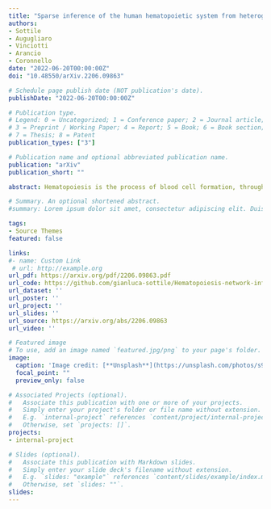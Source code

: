 ```yaml
---
title: "Sparse inference of the human hematopoietic system from heterogeneous and partially observed genomic data"
authors:
- Sottile
- Augugliaro
- Vinciotti
- Arancio
- Coronnello
date: "2022-06-20T00:00:00Z"
doi: "10.48550/arXiv.2206.09863"

# Schedule page publish date (NOT publication's date).
publishDate: "2022-06-20T00:00:00Z"

# Publication type.
# Legend: 0 = Uncategorized; 1 = Conference paper; 2 = Journal article;
# 3 = Preprint / Working Paper; 4 = Report; 5 = Book; 6 = Book section;
# 7 = Thesis; 8 = Patent
publication_types: ["3"]

# Publication name and optional abbreviated publication name.
publication: "arXiv"
publication_short: ""

abstract: Hematopoiesis is the process of blood cell formation, through which progenitor stem cells differentiate into mature forms, such as white and red blood cells or mature platelets. While the precursors of the mature forms share many regulatory pathways involving common cellular nuclear factors, specific networks of regulation shape their fate towards one lineage or another. In this study, we aim to analyse the complex regulatory network that drives the formation of mature red blood cells and platelets from their common precursor. To this aim, we develop a dedicated graphical model which we infer from the latest RT-qPCR genomic data. The model also accounts for the effect of external genomic data. A computationally efficient Expectation-Maximization algorithm allows regularised network inference from the high-dimensional and often only partially observed RT-qPCR data. A careful combination of alternating direction method of multipliers algorithms allows achieving sparsity in the individual lineage networks and a high sharing between these networks, together with the detection of the associations between the membrane-bound receptors and the nuclear factors. The approach will be implemented in the R package cglasso and can be used in similar applications where network inference is conducted from high-dimensional, heterogeneous and partially observed data.

# Summary. An optional shortened abstract.
#summary: Lorem ipsum dolor sit amet, consectetur adipiscing elit. Duis posuere tellus ac convallis placerat. Proin tincidunt magna sed ex sollicitudin condimentum.

tags:
- Source Themes
featured: false

links:
#- name: Custom Link
 # url: http://example.org
url_pdf: https://arxiv.org/pdf/2206.09863.pdf
url_code: https://github.com/gianluca-sottile/Hematopoiesis-network-inference-from-RT-qPCR-data
url_dataset: ''
url_poster: ''
url_project: ''
url_slides: ''
url_source: https://arxiv.org/abs/2206.09863
url_video: ''

# Featured image
# To use, add an image named `featured.jpg/png` to your page's folder. 
image:
  caption: 'Image credit: [**Unsplash**](https://unsplash.com/photos/s9CC2SKySJM)'
  focal_point: ""
  preview_only: false

# Associated Projects (optional).
#   Associate this publication with one or more of your projects.
#   Simply enter your project's folder or file name without extension.
#   E.g. `internal-project` references `content/project/internal-project/index.md`.
#   Otherwise, set `projects: []`.
projects:
- internal-project

# Slides (optional).
#   Associate this publication with Markdown slides.
#   Simply enter your slide deck's filename without extension.
#   E.g. `slides: "example"` references `content/slides/example/index.md`.
#   Otherwise, set `slides: ""`.
slides:
---
```


